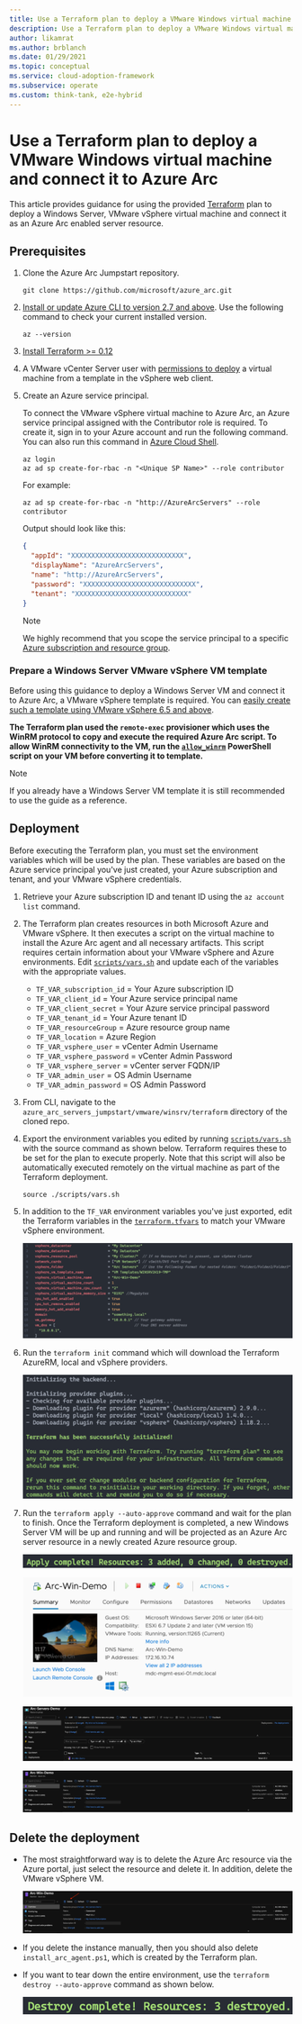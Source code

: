 ```yaml
---
title: Use a Terraform plan to deploy a VMware Windows virtual machine and connect it to Azure Arc
description: Use a Terraform plan to deploy a VMware Windows virtual machine and connect it to Azure Arc.
author: likamrat
ms.author: brblanch
ms.date: 01/29/2021
ms.topic: conceptual
ms.service: cloud-adoption-framework
ms.subservice: operate
ms.custom: think-tank, e2e-hybrid
---
```


# Use a Terraform plan to deploy a VMware Windows virtual machine and connect it to Azure Arc

This article provides guidance for using the provided [Terraform](https://www.terraform.io/) plan to deploy a Windows Server, VMware vSphere virtual machine and connect it as an Azure Arc enabled server resource.

## Prerequisites

1. Clone the Azure Arc Jumpstart repository.

    ```console
    git clone https://github.com/microsoft/azure_arc.git
    ```

2. [Install or update Azure CLI to version 2.7 and above](/cli/azure/install-azure-cli). Use the following command to check your current installed version.

    ```console
    az --version
    ```

3. [Install Terraform >= 0.12](https://learn.hashicorp.com/tutorials/terraform/install-cli)

4. A VMware vCenter Server user with [permissions to deploy](https://docs.vmware.com/en/VMware-vSphere/7.0/com.vmware.vsphere.vm_admin.doc/GUID-4D0F8E63-2961-4B71-B365-BBFA24673FDB.html) a virtual machine from a template in the vSphere web client.

5. Create an Azure service principal.

    To connect the VMware vSphere virtual machine to Azure Arc, an Azure service principal assigned with the Contributor role is required. To create it, sign in to your Azure account and run the following command. You can also run this command in [Azure Cloud Shell](https://shell.azure.com/).

    ```console
    az login
    az ad sp create-for-rbac -n "<Unique SP Name>" --role contributor
    ```

    For example:

    ```console
    az ad sp create-for-rbac -n "http://AzureArcServers" --role contributor
    ```

    Output should look like this:

    ```json
    {
      "appId": "XXXXXXXXXXXXXXXXXXXXXXXXXXXX",
      "displayName": "AzureArcServers",
      "name": "http://AzureArcServers",
      "password": "XXXXXXXXXXXXXXXXXXXXXXXXXXXX",
      "tenant": "XXXXXXXXXXXXXXXXXXXXXXXXXXXX"
    }
    ```

    > [!NOTE]
    > We highly recommend that you scope the service principal to a specific [Azure subscription and resource group](/cli/azure/ad/sp).

### Prepare a Windows Server VMware vSphere VM template

Before using this guidance to deploy a Windows Server VM and connect it to Azure Arc, a VMware vSphere template is required. You can [easily create such a template using VMware vSphere 6.5 and above](./vmware-windows-template.md).

**The Terraform plan used the `remote-exec` provisioner which uses the WinRM protocol to copy and execute the required Azure Arc script. To allow WinRM connectivity to the VM, run the [`allow_winrm`](https://github.com/microsoft/azure_arc/blob/main/azure_arc_servers_jumpstart/vmware/winsrv/terraform/scripts/allow_winrm.ps1) PowerShell script on your VM before converting it to template.**

> [!NOTE]
> If you already have a Windows Server VM template it is still recommended to use the guide as a reference.

## Deployment

Before executing the Terraform plan, you must set the environment variables which will be used by the plan. These variables are based on the Azure service principal you've just created, your Azure subscription and tenant, and your VMware vSphere credentials.

1. Retrieve your Azure subscription ID and tenant ID using the `az account list` command.

2. The Terraform plan creates resources in both Microsoft Azure and VMware vSphere. It then executes a script on the virtual machine to install the Azure Arc agent and all necessary artifacts. This script requires certain information about your VMware vSphere and Azure environments. Edit [`scripts/vars.sh`](https://github.com/microsoft/azure_arc/blob/main/azure_arc_servers_jumpstart/vmware/winsrv/terraform/scripts/vars.sh) and update each of the variables with the appropriate values.

    - `TF_VAR_subscription_id` = Your Azure subscription ID
    - `TF_VAR_client_id` = Your Azure service principal name
    - `TF_VAR_client_secret` = Your Azure service principal password
    - `TF_VAR_tenant_id` = Your Azure tenant ID
    - `TF_VAR_resourceGroup` = Azure resource group name
    - `TF_VAR_location` = Azure Region
    - `TF_VAR_vsphere_user` = vCenter Admin Username
    - `TF_VAR_vsphere_password` = vCenter Admin Password
    - `TF_VAR_vsphere_server` = vCenter server FQDN/IP
    - `TF_VAR_admin_user` = OS Admin Username
    - `TF_VAR_admin_password` = OS Admin Password

3. From CLI, navigate to the `azure_arc_servers_jumpstart/vmware/winsrv/terraform` directory of the cloned repo.

4. Export the environment variables you edited by running [`scripts/vars.sh`](https://github.com/microsoft/azure_arc/blob/main/azure_arc_servers_jumpstart/vmware/winsrv/terraform/scripts/vars.sh) with the source command as shown below. Terraform requires these to be set for the plan to execute properly. Note that this script will also be automatically executed remotely on the virtual machine as part of the Terraform deployment.

    ```console
    source ./scripts/vars.sh
    ```

5. In addition to the `TF_VAR` environment variables you've just exported, edit the Terraform variables in the [`terraform.tfvars`](https://github.com/microsoft/azure_arc/blob/main/azure_arc_servers_jumpstart/vmware/winsrv/terraform/terraform.tfvars) to match your VMware vSphere environment.

    ![A screenshot of the `TF_VAR` environment variables](./media/vmware-terraform-windows/windows-variables.png)

6. Run the `terraform init` command which will download the Terraform AzureRM, local and vSphere providers.

    ![A screenshot of the `terraform init` command.](./media/vmware-terraform-windows/terraform-init.png)

7. Run the `terraform apply --auto-approve` command and wait for the plan to finish. Once the Terraform deployment is completed, a new Windows Server VM will be up and running and will be projected as an Azure Arc server resource in a newly created Azure resource group.

    ![A screenshot of `terraform apply` completed.](./media/vmware-terraform-windows/terraform-apply.png)

    ![A screenshot of a new VMware vSphere Windows Server virtual machine.](./media/vmware-terraform-windows/new-vm.png)

    ![A screenshot of an Azure Arc enabled server in an Azure resource group.](./media/vmware-terraform-windows/server-1.png)

    ![Another screenshot of an Azure Arc enabled server in an Azure resource group.](./media/vmware-terraform-windows/server-2.png)

## Delete the deployment

- The most straightforward way is to delete the Azure Arc resource via the Azure portal, just select the resource and delete it. In addition, delete the VMware vSphere VM.

    ![A screenshot of an Azure Arc enabled server being deleted.](./media/vmware-terraform-windows/delete-server.png)

- If you delete the instance manually, then you should also delete `install_arc_agent.ps1`, which is created by the Terraform plan.

- If you want to tear down the entire environment, use the `terraform destroy --auto-approve` command as shown below.

    ![A screenshot of the `terraform destroy` command.](./media/vmware-terraform-windows/terraform-destroy.png)
